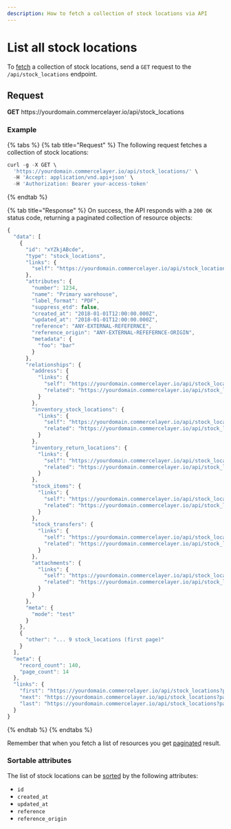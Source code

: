 ```yaml
---
description: How to fetch a collection of stock locations via API
---
```


# List all stock locations

To <a href="https://docs.commercelayer.io/developers/fetching-resources" target="_blank">fetch</a> a collection of stock locations, send a `GET` request to the `/api/stock_locations` endpoint.

## Request

**GET** https://<i></i>yourdomain.commercelayer.io/api/stock_locations

### **Example**

{% tabs %}
{% tab title="Request" %}
The following request fetches a collection of stock locations:

```javascript
curl -g -X GET \
  'https://yourdomain.commercelayer.io/api/stock_locations/' \
  -H 'Accept: application/vnd.api+json' \
  -H 'Authorization: Bearer your-access-token'
```
{% endtab %}

{% tab title="Response" %}
On success, the API responds with a `200 OK` status code, returning a paginated collection of resource objects:

```javascript
{
  "data": [
    {
      "id": "xYZkjABcde",
      "type": "stock_locations",
      "links": {
        "self": "https://yourdomain.commercelayer.io/api/stock_locations/xYZkjABcde"
      },
      "attributes": {
        "number": 1234,
        "name": "Primary warehouse",
        "label_format": "PDF",
        "suppress_etd": false,
        "created_at": "2018-01-01T12:00:00.000Z",
        "updated_at": "2018-01-01T12:00:00.000Z",
        "reference": "ANY-EXTERNAL-REFEFERNCE",
        "reference_origin": "ANY-EXTERNAL-REFEFERNCE-ORIGIN",
        "metadata": {
          "foo": "bar"
        }
      },
      "relationships": {
        "address": {
          "links": {
            "self": "https://yourdomain.commercelayer.io/api/stock_locations/xYZkjABcde/relationships/address",
            "related": "https://yourdomain.commercelayer.io/api/stock_locations/xYZkjABcde/address"
          }
        },
        "inventory_stock_locations": {
          "links": {
            "self": "https://yourdomain.commercelayer.io/api/stock_locations/xYZkjABcde/relationships/inventory_stock_locations",
            "related": "https://yourdomain.commercelayer.io/api/stock_locations/xYZkjABcde/inventory_stock_locations"
          }
        },
        "inventory_return_locations": {
          "links": {
            "self": "https://yourdomain.commercelayer.io/api/stock_locations/xYZkjABcde/relationships/inventory_return_locations",
            "related": "https://yourdomain.commercelayer.io/api/stock_locations/xYZkjABcde/inventory_return_locations"
          }
        },
        "stock_items": {
          "links": {
            "self": "https://yourdomain.commercelayer.io/api/stock_locations/xYZkjABcde/relationships/stock_items",
            "related": "https://yourdomain.commercelayer.io/api/stock_locations/xYZkjABcde/stock_items"
          }
        },
        "stock_transfers": {
          "links": {
            "self": "https://yourdomain.commercelayer.io/api/stock_locations/xYZkjABcde/relationships/stock_transfers",
            "related": "https://yourdomain.commercelayer.io/api/stock_locations/xYZkjABcde/stock_transfers"
          }
        },
        "attachments": {
          "links": {
            "self": "https://yourdomain.commercelayer.io/api/stock_locations/xYZkjABcde/relationships/attachments",
            "related": "https://yourdomain.commercelayer.io/api/stock_locations/xYZkjABcde/attachments"
          }
        }
      },
      "meta": {
        "mode": "test"
      }
    },
    {
      "other": "... 9 stock_locations (first page)"
    }
  ],
  "meta": {
    "record_count": 140,
    "page_count": 14
  },
  "links": {
    "first": "https://yourdomain.commercelayer.io/api/stock_locations?page[number]=1&page[size]=10",
    "next": "https://yourdomain.commercelayer.io/api/stock_locations?page[number]=2&page[size]=10",
    "last": "https://yourdomain.commercelayer.io/api/stock_locations?page[number]=14&page[size]=10"
  }
}
```
{% endtab %}
{% endtabs %}

Remember that when you fetch a list of resources you get <a href="https://docs.commercelayer.io/developers/pagination" target="_blank">paginated</a> result.

### Sortable attributes

The list of stock locations can be <a href="https://docs.commercelayer.io/developers/sorting-results" target="_blank">sorted</a> by the following attributes:

* `id`
* `created_at`
* `updated_at`
* `reference`
* `reference_origin`

